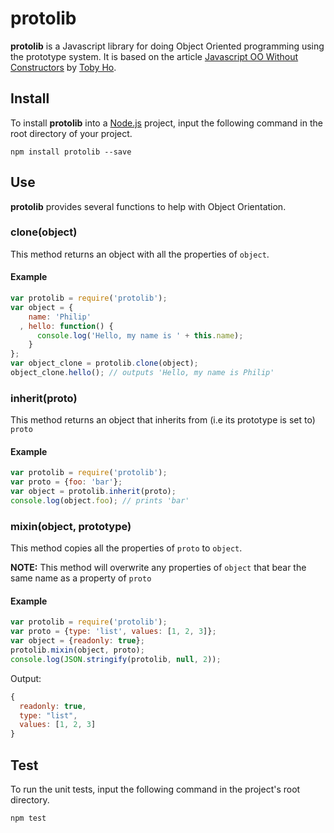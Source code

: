 protolib
========

**protolib** is a Javascript library for doing Object Oriented programming using the prototype system. It is based on the article [Javascript OO Without Constructors](http://tobyho.com/2012/10/21/javascript-OO-without-constructors/) by [Toby Ho](http://www.tobyho.com).

Install
-------

To install **protolib** into a [Node.js](http://nodejs.org) project, input the following command in the root directory of your project.

    npm install protolib --save

Use
---

**protolib** provides several functions to help with Object Orientation.

### clone(object)

This method returns an object with all the properties of `object`. 

#### Example

```javascript
var protolib = require('protolib');
var object = {
    name: 'Philip'
  , hello: function() {
      console.log('Hello, my name is ' + this.name);
    }
};
var object_clone = protolib.clone(object);
object_clone.hello(); // outputs 'Hello, my name is Philip'
```

### inherit(proto)

This method returns an object that inherits from (i.e its prototype is set to) `proto`

#### Example

```javascript
var protolib = require('protolib');
var proto = {foo: 'bar'};
var object = protolib.inherit(proto);
console.log(object.foo); // prints 'bar'
```

### mixin(object, prototype)

This method copies all the properties of `proto` to `object`.

**NOTE:** This method will overwrite any properties of `object` that bear the same name as a property of `proto`

#### Example

```javascript
var protolib = require('protolib');
var proto = {type: 'list', values: [1, 2, 3]};
var object = {readonly: true};
protolib.mixin(object, proto);
console.log(JSON.stringify(protolib, null, 2));
```

Output: 

```javascript
{
  readonly: true,
  type: "list",
  values: [1, 2, 3]
}
```

Test
----

To run the unit tests, input the following command in the project's root directory.

    npm test
